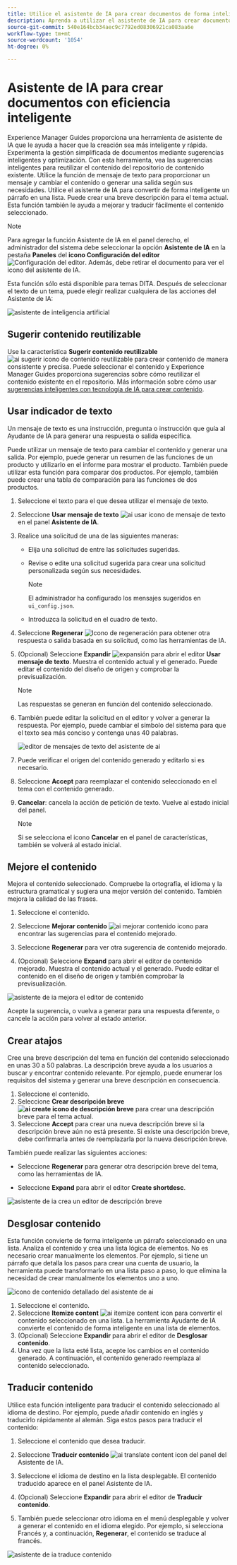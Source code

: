 ```yaml
---
title: Utilice el asistente de IA para crear documentos de forma inteligente `
description: Aprenda a utilizar el asistente de IA para crear documentos con eficiencia inteligente en el editor web.
source-git-commit: 540e164bcb34aec9c7792ed08306921ca083aa6e
workflow-type: tm+mt
source-wordcount: '1054'
ht-degree: 0%

---
```




# Asistente de IA para crear documentos con eficiencia inteligente

Experience Manager Guides proporciona una herramienta de asistente de IA que le ayuda a hacer que la creación sea más inteligente y rápida. Experimenta la gestión simplificada de documentos mediante sugerencias inteligentes y optimización. Con esta herramienta, vea las sugerencias inteligentes para reutilizar el contenido del repositorio de contenido existente. Utilice la función de mensaje de texto para proporcionar un mensaje y cambiar el contenido o generar una salida según sus necesidades. Utilice el asistente de IA para convertir de forma inteligente un párrafo en una lista. Puede crear una breve descripción para el tema actual. Esta función también le ayuda a mejorar y traducir fácilmente el contenido seleccionado.


>[!NOTE]
>
> Para agregar la función Asistente de IA en el panel derecho, el administrador del sistema debe seleccionar la opción **Asistente de IA** en la pestaña **Paneles** del **icono Configuración del editor** ![Configuración del editor](./images/editor_settings_icon.svg).
> Además, debe retirar el documento para ver el icono del asistente de IA.

Esta función sólo está disponible para temas DITA. Después de seleccionar el texto de un tema, puede elegir realizar cualquiera de las acciones del Asistente de IA:

![asistente de inteligencia artificial](./images/ai-assistant-panel.png)



## Sugerir contenido reutilizable


Use la característica **Sugerir contenido reutilizable** ![ai sugerir icono de contenido reutilizable ](./images/ai-suggest-reusable-content-icon.svg) para crear contenido de manera consistente y precisa. Puede seleccionar el contenido y Experience Manager Guides proporciona sugerencias sobre cómo reutilizar el contenido existente en el repositorio.
Más información sobre cómo usar [sugerencias inteligentes con tecnología de IA para crear contenido](authoring-ai-based-smart-suggestions.md).





## Usar indicador de texto


Un mensaje de texto es una instrucción, pregunta o instrucción que guía al Ayudante de IA para generar una respuesta o salida específica.

Puede utilizar un mensaje de texto para cambiar el contenido y generar una salida.  Por ejemplo, puede generar un resumen de las funciones de un producto y utilizarlo en el informe para mostrar el producto. También puede utilizar esta función para comparar dos productos. Por ejemplo, también puede crear una tabla de comparación para las funciones de dos productos.


1. Seleccione el texto para el que desea utilizar el mensaje de texto.
1. Seleccione **Usar mensaje de texto** ![ai usar icono de mensaje de texto](./images/ai-use-text-prompt.svg)en el panel **Asistente de IA**.
1. Realice una solicitud de una de las siguientes maneras:

   - Elija una solicitud de entre las solicitudes sugeridas.
   - Revise o edite una solicitud sugerida para crear una solicitud personalizada según sus necesidades.

     >[!NOTE]
     >
     > El administrador ha configurado los mensajes sugeridos en `ui_config.json`.

   - Introduzca la solicitud en el cuadro de texto.


1. Seleccione **Regenerar** ![Icono de regeneración](./images/refresh-icon.svg) para obtener otra respuesta o salida basada en su solicitud, como las herramientas de IA.

1. (Opcional) Seleccione **Expandir** ![expansión](./images/expand-icon.svg) para abrir el editor **Usar mensaje de texto**. Muestra el contenido actual y el generado. Puede editar el contenido del diseño de origen y comprobar la previsualización.


   >[!NOTE]
   >
   > Las respuestas se generan en función del contenido seleccionado.



1. También puede editar la solicitud en el editor y volver a generar la respuesta. Por ejemplo, puede cambiar el símbolo del sistema para que el texto sea más conciso y contenga unas 40 palabras.

   ![editor de mensajes de texto del asistente de ai](./images/ai-assisstant-text-prompt.png)

1. Puede verificar el origen del contenido generado y editarlo si es necesario.

1. Seleccione **Accept** para reemplazar el contenido seleccionado en el tema con el contenido generado.
1. **Cancelar**: cancela la acción de petición de texto. Vuelve al estado inicial del panel.

   >[!NOTE]
   >
   > Si se selecciona el icono **Cancelar** en el panel de características, también se volverá al estado inicial.

## Mejore el contenido


Mejora el contenido seleccionado. Compruebe la ortografía, el idioma y la estructura gramatical y sugiera una mejor versión del contenido. También mejora la calidad de las frases.

1. Seleccione el contenido.
1. Seleccione **Mejorar contenido** ![ai mejorar contenido icono](./images/ai-improve-icon.svg) para encontrar las sugerencias para el contenido mejorado.
1. Seleccione **Regenerar** para ver otra sugerencia de contenido mejorado.

1. (Opcional) Seleccione **Expand** para abrir el editor de contenido mejorado. Muestra el contenido actual y el generado. Puede editar el contenido en el diseño de origen y también comprobar la previsualización.



![asistente de ia mejora el editor de contenido](./images/ai-assisstant-improve-content.png)

Acepte la sugerencia, o vuelva a generar para una respuesta diferente, o cancele la acción para volver al estado anterior.





## Crear atajos

Cree una breve descripción del tema en función del contenido seleccionado en unas 30 a 50 palabras. La descripción breve ayuda a los usuarios a buscar y encontrar contenido relevante.
Por ejemplo, puede enumerar los requisitos del sistema y generar una breve descripción en consecuencia.



1. Seleccione el contenido.
1. Seleccione **Crear descripción breve ![ai create icono de descripción breve](./images/ai-create-shortdesc-icon.svg)** para crear una descripción breve para el tema actual.
1. Seleccione **Accept** para crear una nueva descripción breve si la descripción breve aún no está presente. Si existe una descripción breve, debe confirmarla antes de reemplazarla por la nueva descripción breve.

También puede realizar las siguientes acciones:
- Seleccione **Regenerar** para generar otra descripción breve del tema, como las herramientas de IA.

- Seleccione **Expand** para abrir el editor **Create shortdesc**.

![asistente de ia crea un editor de descripción breve](./images/ai-assistant-create-short-desc.png)




## Desglosar contenido

Esta función convierte de forma inteligente un párrafo seleccionado en una lista.  Analiza el contenido y crea una lista lógica de elementos. No es necesario crear manualmente los elementos. Por ejemplo, si tiene un párrafo que detalla los pasos para crear una cuenta de usuario, la herramienta puede transformarlo en una lista paso a paso, lo que elimina la necesidad de crear manualmente los elementos uno a uno.

![icono de contenido detallado del asistente de ai](./images/ai-assisstant-itemise-content.png)



1. Seleccione el contenido.
1. Seleccione **Itemize content** ![ai itemize content icon](./images/ai-itemize-icon.svg) para convertir el contenido seleccionado en una lista.
La herramienta Ayudante de IA convierte el contenido de forma inteligente en una lista de elementos.
1. (Opcional) Seleccione **Expandir** para abrir el editor de **Desglosar contenido**.
1. Una vez que la lista esté lista, acepte los cambios en el contenido generado. A continuación, el contenido generado reemplaza al contenido seleccionado.



## Traducir contenido

Utilice esta función inteligente para traducir el contenido seleccionado al idioma de destino. Por ejemplo, puede añadir contenido en inglés y traducirlo rápidamente al alemán.
Siga estos pasos para traducir el contenido:

1. Seleccione el contenido que desea traducir.
1. Seleccione **Traducir contenido** ![ai translate content icon](./images/ai-translate-content-icon.svg) del panel del Asistente de IA.
1. Seleccione el idioma de destino en la lista desplegable. El contenido traducido aparece en el panel Asistente de IA.

1. (Opcional) Seleccione **Expandir** para abrir el editor de **Traducir contenido**.
1. También puede seleccionar otro idioma en el menú desplegable y volver a generar el contenido en el idioma elegido. Por ejemplo, si selecciona Francés y, a continuación, **Regenerar**, el contenido se traduce al francés.

![asistente de ia traduce contenido](./images/ai-assisstant-translate-content.png)

